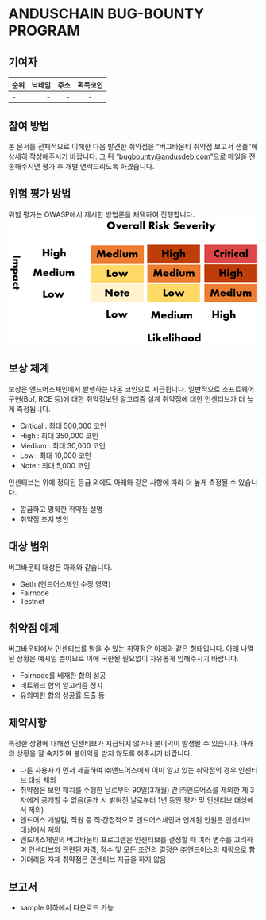 # ANDUSCHAIN BUG-BOUNTY PROGRAM


## 기여자
| 순위 | 닉네임 | 주소 | 획득코인| 
|:----|-------:|-----:|:-------:|
|  -  |   -    |   -  |   -    |


## 참여 방법
본 문서를 전체적으로 이해한 다음 발견한 취약점을 “버그바운티 취약점 보고서 샘플”에 상세히 작성해주시기 바랍니다. 그 뒤 “bugbounty@andusdeb.com”으로 메일을 전송해주시면 평가 후 개별 연락드리도록 하겠습니다.


## 위험 평가 방법
위험 평가는 OWASP에서 제시한 방법론을 채택하여 진행합니다. 
![SEVERITY](https://github.com/anduschain/bugbounty/blob/master/img/severity.png)


## 보상 체계
보상은 앤드어스체인에서 발행하는 다온 코인으로 지급됩니다. 일반적으로 소프트웨어 구현(Bof, RCE 등)에 대한 취약점보단 알고리즘 설계 취약점에 대한 인센티브가 더 높게 측정됩니다. 
* Critical : 최대 500,000 코인 
* High : 최대 350,000 코인
* Medium : 최대 30,000 코인
* Low : 최대 10,000 코인
* Note : 최대 5,000 코인 

인센티브는 위에 정의된 등급 외에도 아래와 같은 사항에 따라 더 높게 측정될 수 있습니다. 
* 깔끔하고 명확한 취약점 설명
* 취약점 조치 방안


## 대상 범위 
버그바운티 대상은 아래와 같습니다. 
* Geth (앤드어스체인 수정 영역)
* Fairnode 
* Testnet 


## 취약점 예제 
버그바운티에서 인센티브를 받을 수 있는 취약점은 아래와 같은 형태입니다. 아래 나열된 상황은 예시일 뿐이므로 이에 국한될 필요없이 자유롭게 임해주시기 바랍니다. 
* Fairnode를 베재한 합의 성공
* 네트워크 합의 알고리즘 정지
* 유의미한 합의 성공률 도출 등 


## 제약사항 
특정한 상황에 대해선 인센티브가 지급되지 않거나 불이익이 발생될 수 있습니다. 아래의 상황을 잘 숙지하여 불이익을 받지 않도록 해주시기 바랍니다.
* 다른 사용자가 먼저 제출하여 ㈜앤드어스에서 이미 알고 있는 취약점의 경우 인센티브 대상 제외
* 취약점은 보안 패치를 수행한 날로부터 90일(3개월) 간 ㈜앤드어스를 제외한 제 3자에게 공개할 수 없음(공개 시 밝혀진 날로부터 1년 동안 평가 및 인센티브 대상에서 제외)
* 앤드어스 개발팀, 직원 등 직·간접적으로 앤드어스체인과 연계된 인원은 인센티브 대상에서 제외 
* 앤드어스체인의 버그바운티 프로그램은 인센티브를 결정할 때 여러 변수를 고려하며 인센티브와 관련된 자격, 점수 및 모든 조건의 결정은 ㈜앤드어스의 재량으로 함
* 이더리움 자체 취약점은 인센티브 지급을 하지 않음


## 보고서
* sample 이하에서 다운로드 가능
